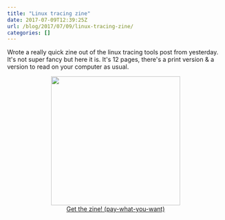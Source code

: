 ```yaml
---
title: "Linux tracing zine"
date: 2017-07-09T12:39:25Z
url: /blog/2017/07/09/linux-tracing-zine/
categories: []
---
```


Wrote a really quick zine out of the linux tracing tools post from yesterday.
It's not super fancy but here it is. It's 12 pages, there's a print version & a
version to read on your computer as usual.

<div align="center">
<img src="https://drawings.jvns.ca/drawings/linux-tracing-1.png" width=300px>
</div>


<div align="center">
<a class="button" href="https://gum.co/HPeS?wanted=true" target="_blank" data-gumroad-single-product="true">Get the zine! (pay-what-you-want)</a>
</div>


<link href="https://jvns.ca/stylesheets/buttons.css" media="screen, projection" rel="stylesheet" type="text/css"> 
<script src="https://gumroad.com/js/gumroad.js"></script>
